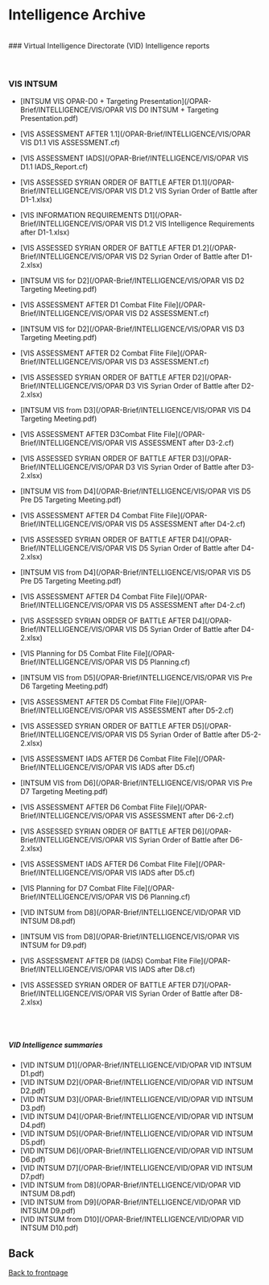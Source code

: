 # Intelligence Archive 
<br>
### Virtual Intelligence Directorate (VID) Intelligence reports


<br>
<br>
<br>

### VIS INTSUM
- [INTSUM VIS OPAR-D0 + Targeting Presentation](/OPAR-Brief/INTELLIGENCE/VIS/OPAR VIS D0 INTSUM + Targeting Presentation.pdf)
- [VIS ASSESSMENT AFTER 1.1](/OPAR-Brief/INTELLIGENCE/VIS/OPAR VIS D1.1 VIS ASSESSMENT.cf)
- [VIS ASSESSMENT IADS](/OPAR-Brief/INTELLIGENCE/VIS/OPAR VIS D1.1 IADS_Report.cf)

- [VIS ASSESSED SYRIAN ORDER OF BATTLE AFTER D1.1](/OPAR-Brief/INTELLIGENCE/VIS/OPAR VIS D1.2 VIS Syrian Order of Battle after D1-1.xlsx)
- [VIS INFORMATION REQUIREMENTS D1](/OPAR-Brief/INTELLIGENCE/VIS/OPAR VIS D1.2 VIS Intelligence Requirements after D1-1.xlsx)

- [VIS ASSESSED SYRIAN ORDER OF BATTLE AFTER D1.2](/OPAR-Brief/INTELLIGENCE/VIS/OPAR VIS D2 Syrian Order of Battle after D1-2.xlsx)
- [INTSUM VIS for D2](/OPAR-Brief/INTELLIGENCE/VIS/OPAR VIS D2 Targeting Meeting.pdf)
- [VIS ASSESSMENT AFTER D1 Combat Flite File](/OPAR-Brief/INTELLIGENCE/VIS/OPAR VIS D2 ASSESSMENT.cf)

- [INTSUM VIS for D2](/OPAR-Brief/INTELLIGENCE/VIS/OPAR VIS D3 Targeting Meeting.pdf)
- [VIS ASSESSMENT AFTER D2 Combat Flite File](/OPAR-Brief/INTELLIGENCE/VIS/OPAR VIS D3 ASSESSMENT.cf)
- [VIS ASSESSED SYRIAN ORDER OF BATTLE AFTER D2](/OPAR-Brief/INTELLIGENCE/VIS/OPAR D3 VIS Syrian Order of Battle after D2-2.xlsx)

- [INTSUM VIS from D3](/OPAR-Brief/INTELLIGENCE/VIS/OPAR VIS D4 Targeting Meeting.pdf)
- [VIS ASSESSMENT AFTER D3Combat Flite File](/OPAR-Brief/INTELLIGENCE/VIS/OPAR VIS ASSESSMENT after D3-2.cf)
- [VIS ASSESSED SYRIAN ORDER OF BATTLE AFTER D3](/OPAR-Brief/INTELLIGENCE/VIS/OPAR D3 VIS Syrian Order of Battle after D3-2.xlsx)

- [INTSUM VIS from D4](/OPAR-Brief/INTELLIGENCE/VIS/OPAR VIS D5 Pre D5 Targeting Meeting.pdf)
- [VIS ASSESSMENT AFTER D4 Combat Flite File](/OPAR-Brief/INTELLIGENCE/VIS/OPAR VIS D5 ASSESSMENT after D4-2.cf)
- [VIS ASSESSED SYRIAN ORDER OF BATTLE AFTER D4](/OPAR-Brief/INTELLIGENCE/VIS/OPAR VIS D5 Syrian Order of Battle after D4-2.xlsx)

- [INTSUM VIS from D4](/OPAR-Brief/INTELLIGENCE/VIS/OPAR VIS D5 Pre D5 Targeting Meeting.pdf)
- [VIS ASSESSMENT AFTER D4 Combat Flite File](/OPAR-Brief/INTELLIGENCE/VIS/OPAR VIS D5 ASSESSMENT after D4-2.cf)
- [VIS ASSESSED SYRIAN ORDER OF BATTLE AFTER D4](/OPAR-Brief/INTELLIGENCE/VIS/OPAR VIS D5 Syrian Order of Battle after D4-2.xlsx)
- [VIS Planning for D5 Combat Flite File](/OPAR-Brief/INTELLIGENCE/VIS/OPAR VIS D5 Planning.cf)


- [INTSUM VIS from D5](/OPAR-Brief/INTELLIGENCE/VIS/OPAR VIS Pre D6 Targeting Meeting.pdf)
- [VIS ASSESSMENT AFTER D5 Combat Flite File](/OPAR-Brief/INTELLIGENCE/VIS/OPAR VIS ASSESSMENT after D5-2.cf)
- [VIS ASSESSED SYRIAN ORDER OF BATTLE AFTER D5](/OPAR-Brief/INTELLIGENCE/VIS/OPAR VIS D5 Syrian Order of Battle after D5-2-2.xlsx)
- [VIS ASSESSMENT IADS AFTER D6 Combat Flite File](/OPAR-Brief/INTELLIGENCE/VIS/OPAR VIS IADS after D5.cf)

- [INTSUM VIS from D6](/OPAR-Brief/INTELLIGENCE/VIS/OPAR VIS Pre D7 Targeting Meeting.pdf)
- [VIS ASSESSMENT AFTER D6 Combat Flite File](/OPAR-Brief/INTELLIGENCE/VIS/OPAR VIS ASSESSMENT after D6-2.cf)
- [VIS ASSESSED SYRIAN ORDER OF BATTLE AFTER D6](/OPAR-Brief/INTELLIGENCE/VIS/OPAR VIS Syrian Order of Battle after D6-2.xlsx)
- [VIS ASSESSMENT IADS AFTER D6 Combat Flite File](/OPAR-Brief/INTELLIGENCE/VIS/OPAR VIS IADS after D5.cf)
- [VIS Planning for D7 Combat Flite File](/OPAR-Brief/INTELLIGENCE/VIS/OPAR VIS D6 Planning.cf)




- [VID INTSUM from D8](/OPAR-Brief/INTELLIGENCE/VID/OPAR VID INTSUM D8.pdf)


- [INTSUM VIS from D8](/OPAR-Brief/INTELLIGENCE/VIS/OPAR VIS INTSUM for D9.pdf)
- [VIS ASSESSMENT AFTER D8 (IADS) Combat Flite File](/OPAR-Brief/INTELLIGENCE/VIS/OPAR VIS IADS after D8.cf)
- [VIS ASSESSED SYRIAN ORDER OF BATTLE AFTER D7](/OPAR-Brief/INTELLIGENCE/VIS/OPAR VIS Syrian Order of Battle after D8-2.xlsx)


<br>
<br>

##### VID Intelligence summaries
- [VID INTSUM D1](/OPAR-Brief/INTELLIGENCE/VID/OPAR VID INTSUM D1.pdf)
- [VID INTSUM D2](/OPAR-Brief/INTELLIGENCE/VID/OPAR VID INTSUM D2.pdf)
- [VID INTSUM D3](/OPAR-Brief/INTELLIGENCE/VID/OPAR VID INTSUM D3.pdf)
- [VID INTSUM D4](/OPAR-Brief/INTELLIGENCE/VID/OPAR VID INTSUM D4.pdf)
- [VID INTSUM D5](/OPAR-Brief/INTELLIGENCE/VID/OPAR VID INTSUM D5.pdf)
- [VID INTSUM D6](/OPAR-Brief/INTELLIGENCE/VID/OPAR VID INTSUM D6.pdf)
- [VID INTSUM D7](/OPAR-Brief/INTELLIGENCE/VID/OPAR VID INTSUM D7.pdf)
- [VID INTSUM from D8](/OPAR-Brief/INTELLIGENCE/VID/OPAR VID INTSUM D8.pdf)
- [VID INTSUM from D9](/OPAR-Brief/INTELLIGENCE/VID/OPAR VID INTSUM D9.pdf)
- [VID INTSUM from D10](/OPAR-Brief/INTELLIGENCE/VID/OPAR VID INTSUM D10.pdf)

## Back
[Back to frontpage](https://132nd-vwing.github.io/OPAR-Brief/)